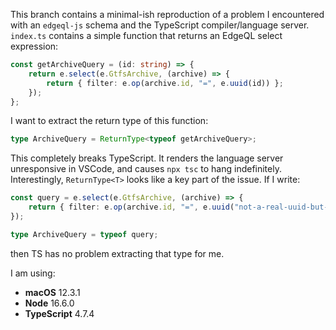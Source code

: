 This branch contains a minimal-ish reproduction of a problem I encountered with an `edgeql-js`
schema and the TypeScript compiler/language server. `index.ts` contains a simple function that
returns an EdgeQL select expression:

```ts
const getArchiveQuery = (id: string) => {
    return e.select(e.GtfsArchive, (archive) => {
        return { filter: e.op(archive.id, "=", e.uuid(id)) };
    });
};
```

I want to extract the return type of this function:

```ts
type ArchiveQuery = ReturnType<typeof getArchiveQuery>;
```

This completely breaks TypeScript. It renders the language server unresponsive in VSCode, and causes
`npx tsc` to hang indefinitely. Interestingly, `ReturnType<T>` looks like a key part of the issue.
If I write:

```ts
const query = e.select(e.GtfsArchive, (archive) => {
    return { filter: e.op(archive.id, "=", e.uuid("not-a-real-uuid-but-whatever")) };
});

type ArchiveQuery = typeof query;
```

then TS has no problem extracting that type for me.

I am using:

- **macOS** 12.3.1
- **Node** 16.6.0
- **TypeScript** 4.7.4